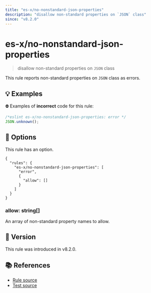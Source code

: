 ```yaml
---
title: "es-x/no-nonstandard-json-properties"
description: "disallow non-standard properties on `JSON` class"
since: "v8.2.0"
---
```


# es-x/no-nonstandard-json-properties
> disallow non-standard properties on `JSON` class

This rule reports non-standard properties on `JSON` class as errors.

## 💡 Examples

⛔ Examples of **incorrect** code for this rule:

<eslint-playground type="bad">

```js
/*eslint es-x/no-nonstandard-json-properties: error */
JSON.unknown();
```

</eslint-playground>

## 🔧 Options

This rule has an option.

```jsonc
{
  "rules": {
    "es-x/no-nonstandard-json-properties": [
      "error",
      {
        "allow": []
      }
    ]
  }
}
```

### allow: string[]

An array of non-standard property names to allow.

## 🚀 Version

This rule was introduced in v8.2.0.

## 📚 References

- [Rule source](https://github.com/eslint-community/eslint-plugin-es-x/blob/master/lib/rules/no-nonstandard-json-properties.js)
- [Test source](https://github.com/eslint-community/eslint-plugin-es-x/blob/master/tests/lib/rules/no-nonstandard-json-properties.js)
